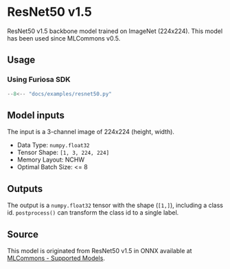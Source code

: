 # ResNet50 v1.5

ResNet50 v1.5 backbone model trained on ImageNet (224x224).
This model has been used since MLCommons v0.5.

## Usage

### Using Furiosa SDK
```python
--8<-- "docs/examples/resnet50.py"
```

## Model inputs
The input is a 3-channel image of 224x224 (height, width).

* Data Type: `numpy.float32`
* Tensor Shape: `[1, 3, 224, 224]`
* Memory Layout: NCHW
* Optimal Batch Size: <= 8

## Outputs
The output is a `numpy.float32` tensor with the shape (`[1,]`), including
a class id. `postprocess()` can transform the class id to a single label.

## Source
This model is originated from ResNet50 v1.5 in ONNX available at
[MLCommons - Supported Models](https://github.com/mlcommons/inference/tree/master/vision/classification_and_detection#supported-models).